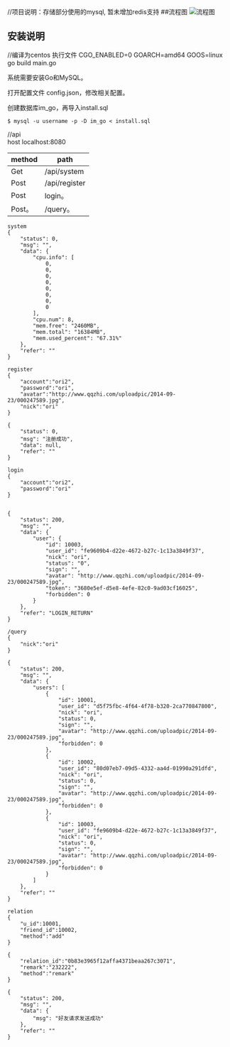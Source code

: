 
//项目说明：存储部分使用的mysql, 暂未增加redis支持
##流程图
![流程图](http://7xsdes.com1.z0.glb.clouddn.com/1526641708662.jpg)

## 安装说明

//编译为centos 执行文件
CGO_ENABLED=0 GOARCH=amd64 GOOS=linux go build main.go


系统需要安装Go和MySQL。

打开配置文件 config.json，修改相关配置。


创建数据库im_go，再导入install.sql

	$ mysql -u username -p -D im_go < install.sql






//api  
host localhost:8080

|method|	path|
|-------|------|
|Get| /api/system | 系统状态|
|Post| /api/register| 注册|
|Post|	login。|
|Post。|	/query。|



```
system  
{
    "status": 0,
    "msg": "",
    "data": {
        "cpu.info": [
            0,
            0,
            0,
            0,
            0,
            0,
            0,
            0
        ],
        "cpu.num": 8,
        "mem.free": "2460MB",
        "mem.total": "16384MB",
        "mem.used_percent": "67.31%"
    },
    "refer": ""
}

register
{
	"account":"ori2",
	"password":"ori",
	"avatar":"http://www.qqzhi.com/uploadpic/2014-09-23/000247589.jpg",
	"nick":"ori"
}

{
    "status": 0,
    "msg": "注册成功",
    "data": null,
    "refer": ""
}

login
{
	"account":"ori2",
	"password":"ori"
}


{
    "status": 200,
    "msg": "",
    "data": {
        "user": {
            "id": 10003,
            "user_id": "fe9609b4-d22e-4672-b27c-1c13a3849f37",
            "nick": "ori",
            "status": "0",
            "sign": "",
            "avatar": "http://www.qqzhi.com/uploadpic/2014-09-23/000247589.jpg",
            "token": "3680e5ef-d5e8-4efe-82c0-9ad03cf16025",
            "forbidden": 0
        }
    },
    "refer": "LOGIN_RETURN"
}

/query
{
	"nick":"ori"
}

{
    "status": 200,
    "msg": "",
    "data": {
        "users": [
            {
                "id": 10001,
                "user_id": "d5f75fbc-4f64-4f78-b320-2ca770847800",
                "nick": "ori",
                "status": 0,
                "sign": "",
                "avatar": "http://www.qqzhi.com/uploadpic/2014-09-23/000247589.jpg",
                "forbidden": 0
            },
            {
                "id": 10002,
                "user_id": "80d07eb7-09d5-4332-aa4d-01990a291dfd",
                "nick": "ori",
                "status": 0,
                "sign": "",
                "avatar": "http://www.qqzhi.com/uploadpic/2014-09-23/000247589.jpg",
                "forbidden": 0
            },
            {
                "id": 10003,
                "user_id": "fe9609b4-d22e-4672-b27c-1c13a3849f37",
                "nick": "ori",
                "status": 0,
                "sign": "",
                "avatar": "http://www.qqzhi.com/uploadpic/2014-09-23/000247589.jpg",
                "forbidden": 0
            }
        ]
    },
    "refer": ""
}

relation
{
	"u_id":10001,
	"friend_id":10002,
	"method":"add"  
}

{
	"relation_id":"0b83e3965f12affa4371beaa267c3071",
	"remark":"232222",
	"method":"remark"
}

{
    "status": 200,
    "msg": "",
    "data": {
        "msg": "好友请求发送成功"
    },
    "refer": ""
}








```

